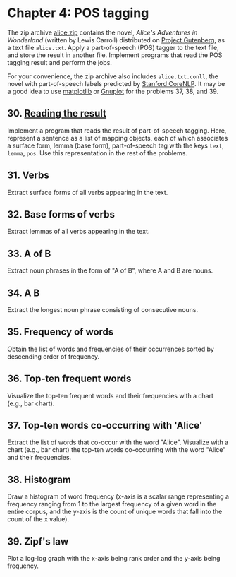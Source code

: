 # Chapter 4: POS tagging

The zip archive [alice.zip](https://nlp100.github.io/data/alice.zip) contains the novel, _Alice's Adventures in Wonderland_ (written by Lewis Carroll) distributed on [Project Gutenberg](https://www.gutenberg.org/), as a text file `alice.txt`. Apply a part-of-speech (POS) tagger to the text file, and store the result in another file. Implement programs that read the POS tagging result and perform the jobs.

For your convenience, the zip archive also includes `alice.txt.conll`, the novel with part-of-speech labels predicted by [Stanford CoreNLP](https://stanfordnlp.github.io/CoreNLP/). It may be a good idea to use [matplotlib](http://matplotlib.org/) or [Gnuplot](http://www.gnuplot.info/) for the problems 37, 38, and 39.

## 30. [Reading the result](./ex30.ts)

Implement a program that reads the result of part-of-speech tagging. Here, represent a sentence as a list of mapping objects, each of which associates a surface form, lemma (base form), part-of-speech tag with the keys `text`, `lemma`, `pos`. Use this representation in the rest of the problems.

## 31. Verbs

Extract surface forms of all verbs appearing in the text.

## 32. Base forms of verbs

Extract lemmas of all verbs appearing in the text.

## 33. A of B

Extract noun phrases in the form of "A of B", where A and B are nouns.

## 34. A B

Extract the longest noun phrase consisting of consecutive nouns.

## 35. Frequency of words

Obtain the list of words and frequencies of their occurrences sorted by descending order of frequency.

## 36. Top-ten frequent words

Visualize the top-ten frequent words and their frequencies with a chart (e.g., bar chart).

## 37. Top-ten words co-occurring with 'Alice'

Extract the list of words that co-occur with the word "Alice". Visualize with a chart (e.g., bar chart) the top-ten words co-occurring with the word "Alice" and their frequencies.

## 38. Histogram

Draw a histogram of word frequency (x-axis is a scalar range representing a frequency ranging from 1 to the largest frequency of a given word in the entire corpus, and the y-axis is the count of unique words that fall into the count of the x value).

## 39. Zipf's law

Plot a log-log graph with the x-axis being rank order and the y-axis being frequency.
